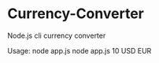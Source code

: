 # Currency-Converter
Node.js cli currency converter

Usage: 
node app.js <amount> <from> <to>
node app.js 10 USD EUR
